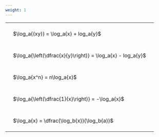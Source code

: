 ```yaml
---
weight: 1
---
```


<style type="text/css">
#T_37585 th.col_heading {
  text-align: left;
  font-size: 1em;
}
#T_37585 td {
  text-align: left;
  font-size: 1em;
  padding: 1.5em;
}
</style>
<table id="T_37585">
  <thead>
  </thead>
  <tbody>
    <tr>
      <td id="T_37585_row0_col0" class="data row0 col0" >$\log_a{(xy)} = \log_a{x} + log_a{y}$</td>
    </tr>
    <tr>
      <td id="T_37585_row1_col0" class="data row1 col0" >$\log_a{\left(\dfrac{x}{y}\right)} = \log_a{x} - log_a{y}$</td>
    </tr>
    <tr>
      <td id="T_37585_row2_col0" class="data row2 col0" >$\log_a{x^n} = n\log_a{x}$</td>
    </tr>
    <tr>
      <td id="T_37585_row3_col0" class="data row3 col0" >$\log_a{\left(\dfrac{1}{x}\right)} = -\log_a{x}$</td>
    </tr>
    <tr>
      <td id="T_37585_row4_col0" class="data row4 col0" >$\log_a{x} = \dfrac{\log_b{x}}{\log_b{a}}$</td>
    </tr>
  </tbody>
</table>
